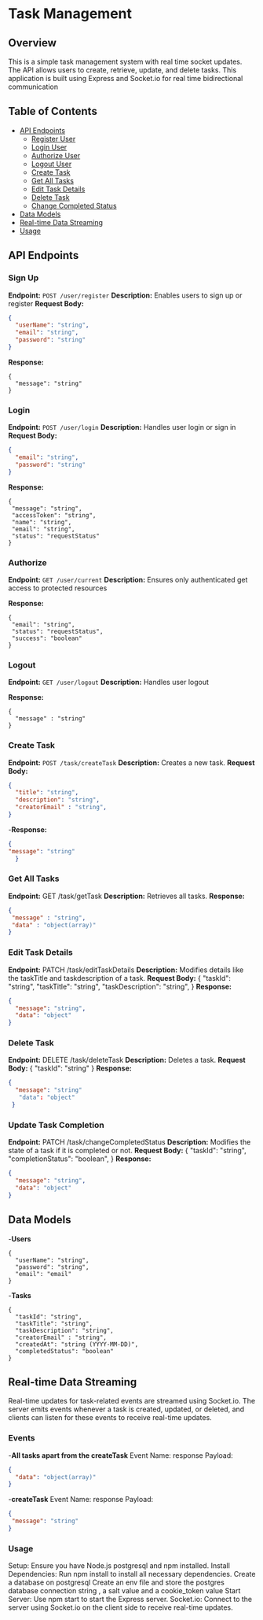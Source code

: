 # Task Management

## Overview

This is a simple task management system with real time socket updates. The API allows users to create, retrieve, update, and delete tasks. This application is built using Express and Socket.io for real time bidirectional communication

## Table of Contents

- [API Endpoints](#api-endpoints)
  - [Register User](#register)
  - [Login User](#login)
  - [Authorize User](#current)
  - [Logout User](#logout)
  - [Create Task](#create-task)
  - [Get All Tasks](#get-all-tasks)
  - [Edit Task Details](#edit-task-details)
  - [Delete Task](#delete-task)
  - [Change Completed Status](#change-completed-status)
- [Data Models](#data-models)
- [Real-time Data Streaming](#real-time-data-streaming)
- [Usage](#usage)


## API Endpoints


### Sign Up
**Endpoint:** `POST /user/register`
**Description:** Enables users to sign up or register
**Request Body:**
```json
{
  "userName": "string",
  "email": "string",
  "password": "string"
}
```
**Response:** 
```
{
  "message": "string"
}
```


### Login
**Endpoint:** `POST /user/login`
**Description:** Handles user login or sign in 
**Request Body:**
```json
{
  "email": "string",
  "password": "string"
}
```
**Response:** 
```
{
 "message": "string",
 "accessToken": "string",
 "name": "string",
 "email": "string",
 "status": "requestStatus"
}
```

### Authorize
**Endpoint:** `GET /user/current`
**Description:** Ensures only authenticated get access to protected resources

**Response:** 
```
{
 "email": "string",
 "status": "requestStatus",
 "success": "boolean"
}
```

### Logout
**Endpoint:** `GET /user/logout`
**Description:** Handles user logout

**Response:** 
```
{
  "message" : "string"
}
```



### Create Task
**Endpoint:** `POST /task/createTask`
**Description:** Creates a new task.
**Request Body:**
  ```json
  {
    "title": "string",
    "description": "string",
    "creatorEmail" : "string",
  }
   ```
  -**Response:**
  ``` json
  {
  "message": "string"
    }
  ```


 ### Get All Tasks
**Endpoint:** GET /task/getTask
**Description:** Retrieves all tasks.
**Response:** 
```json
{
 "message" : "string",
 "data" : "object(array)"
}
```

### Edit Task Details
**Endpoint:** PATCH /task/editTaskDetails
**Description:** Modifies details like the taskTitle and taskdescription of a task.
**Request Body:**
{
  "taskId": "string",
  "taskTitle": "string",
  "taskDescription": "string",
}
**Response:**
```json
{
  "message": "string",
  "data": "object"
}
```


### Delete Task
**Endpoint:** DELETE /task/deleteTask
**Description:** Deletes a task.
**Request Body:**
{
  "taskId": "string"
}
**Response:**
```json
{
  "message": "string"
   "data": "object"
 }
```

### Update Task Completion
**Endpoint:** PATCH /task/changeCompletedStatus
**Description:** Modifies the state of a task if it is completed or not.
**Request Body:**
{
  "taskId": "string",
 "completionStatus": "boolean",
}
**Response:**
```json
{
  "message": "string",
  "data": "object"
}
```






## Data Models

-**Users** 
```
{
  "userName": "string",
  "password": "string",
  "email": "email"
}
```



-**Tasks** 
```
{
  "taskId": "string",
  "taskTitle": "string",
  "taskDescription": "string",
  "creatorEmail" : "string",
  "createdAt": "string (YYYY-MM-DD)",
  "completedStatus": "boolean"
}
```






## Real-time Data Streaming
Real-time updates for task-related events are streamed using Socket.io. The server emits events whenever a task is created, updated, or deleted, and clients can listen for these events to receive real-time updates.


### Events

-**All tasks apart from the createTask**
Event Name: response
Payload:
```json
{
  "data": "object(array)"
}
```

 -**createTask**
 Event Name: response
 Payload: 
 ```json
{
  "message": "string"
}
```





### Usage
Setup: Ensure you have Node.js postgresql and npm installed.
Install Dependencies: Run npm install to install all necessary dependencies.
Create a database on postgresql
Create an env file and store the postgres database connection string , a salt value and a cookie_token value
Start Server: Use npm start to start the Express server.
Socket.io: Connect to the server using Socket.io on the client side to receive real-time updates.




